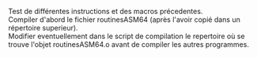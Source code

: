 Test de différentes instructions et des macros précedentes.<br>
Compiler d'abord le fichier routinesASM64 (après l'avoir copié dans un répertoire superieur). <br>
Modifier eventuellement dans le script de compilation le repertoire où se trouve l'objet  routinesASM64.o
avant de compiler les autres programmes.
